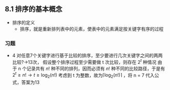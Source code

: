 ## 8.1 排序的基本概念
- 排序的定义
    - 排序，就是重新排列表中的元素，使表中的元素满足按关键字有序的过程
### 习题
- 4 对任意7个关键字进行基于比较的排序，至少要进行几次关键字之间的两两比较?→13次，
假设整个排序过程至少需要做 t 次比较，则存在 $2^t$ 种情况
由于 n 个记录共有 $n!$ 种不同的排列，因而必须有 $n!$ 种不同的比较路径，于是有$2^t≥ n! \rightarrow t ≥ \log_2(n!)$ 
考虑到 t 为整数，故为$\lceil\log_2(n!)\rceil$ ，将 n = 7 代入公式，答案为13
